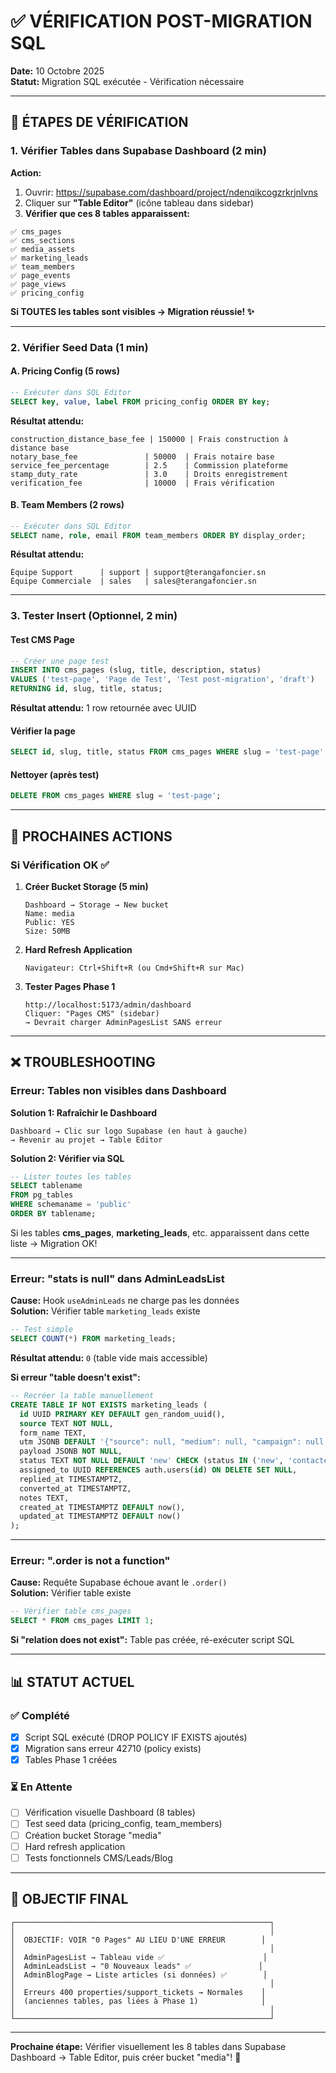 # ✅ VÉRIFICATION POST-MIGRATION SQL

**Date:** 10 Octobre 2025  
**Statut:** Migration SQL exécutée - Vérification nécessaire

---

## 🎯 ÉTAPES DE VÉRIFICATION

### 1. Vérifier Tables dans Supabase Dashboard (2 min)

**Action:**
1. Ouvrir: https://supabase.com/dashboard/project/ndenqikcogzrkrjnlvns
2. Cliquer sur **"Table Editor"** (icône tableau dans sidebar)
3. **Vérifier que ces 8 tables apparaissent:**

```
✅ cms_pages
✅ cms_sections
✅ media_assets
✅ marketing_leads
✅ team_members
✅ page_events
✅ page_views
✅ pricing_config
```

**Si TOUTES les tables sont visibles → Migration réussie! ✨**

---

### 2. Vérifier Seed Data (1 min)

#### A. Pricing Config (5 rows)
```sql
-- Exécuter dans SQL Editor
SELECT key, value, label FROM pricing_config ORDER BY key;
```

**Résultat attendu:**
```
construction_distance_base_fee | 150000 | Frais construction à distance base
notary_base_fee               | 50000  | Frais notaire base
service_fee_percentage        | 2.5    | Commission plateforme
stamp_duty_rate               | 3.0    | Droits enregistrement
verification_fee              | 10000  | Frais vérification
```

#### B. Team Members (2 rows)
```sql
-- Exécuter dans SQL Editor
SELECT name, role, email FROM team_members ORDER BY display_order;
```

**Résultat attendu:**
```
Équipe Support      | support | support@terangafoncier.sn
Équipe Commerciale  | sales   | sales@terangafoncier.sn
```

---

### 3. Tester Insert (Optionnel, 2 min)

#### Test CMS Page
```sql
-- Créer une page test
INSERT INTO cms_pages (slug, title, description, status)
VALUES ('test-page', 'Page de Test', 'Test post-migration', 'draft')
RETURNING id, slug, title, status;
```

**Résultat attendu:** 1 row retournée avec UUID

#### Vérifier la page
```sql
SELECT id, slug, title, status FROM cms_pages WHERE slug = 'test-page';
```

#### Nettoyer (après test)
```sql
DELETE FROM cms_pages WHERE slug = 'test-page';
```

---

## 🚀 PROCHAINES ACTIONS

### Si Vérification OK ✅

1. **Créer Bucket Storage (5 min)**
   ```
   Dashboard → Storage → New bucket
   Name: media
   Public: YES
   Size: 50MB
   ```

2. **Hard Refresh Application**
   ```
   Navigateur: Ctrl+Shift+R (ou Cmd+Shift+R sur Mac)
   ```

3. **Tester Pages Phase 1**
   ```
   http://localhost:5173/admin/dashboard
   Cliquer: "Pages CMS" (sidebar)
   → Devrait charger AdminPagesList SANS erreur
   ```

---

## ❌ TROUBLESHOOTING

### Erreur: Tables non visibles dans Dashboard

**Solution 1: Rafraîchir le Dashboard**
```
Dashboard → Clic sur logo Supabase (en haut à gauche)
→ Revenir au projet → Table Editor
```

**Solution 2: Vérifier via SQL**
```sql
-- Lister toutes les tables
SELECT tablename 
FROM pg_tables 
WHERE schemaname = 'public' 
ORDER BY tablename;
```

Si les tables **cms_pages**, **marketing_leads**, etc. apparaissent dans cette liste → Migration OK!

---

### Erreur: "stats is null" dans AdminLeadsList

**Cause:** Hook `useAdminLeads` ne charge pas les données  
**Solution:** Vérifier table `marketing_leads` existe

```sql
-- Test simple
SELECT COUNT(*) FROM marketing_leads;
```

**Résultat attendu:** `0` (table vide mais accessible)

**Si erreur "table doesn't exist":**
```sql
-- Recréer la table manuellement
CREATE TABLE IF NOT EXISTS marketing_leads (
  id UUID PRIMARY KEY DEFAULT gen_random_uuid(),
  source TEXT NOT NULL,
  form_name TEXT,
  utm JSONB DEFAULT '{"source": null, "medium": null, "campaign": null, "term": null, "content": null}',
  payload JSONB NOT NULL,
  status TEXT NOT NULL DEFAULT 'new' CHECK (status IN ('new', 'contacted', 'qualified', 'converted', 'lost')),
  assigned_to UUID REFERENCES auth.users(id) ON DELETE SET NULL,
  replied_at TIMESTAMPTZ,
  converted_at TIMESTAMPTZ,
  notes TEXT,
  created_at TIMESTAMPTZ DEFAULT now(),
  updated_at TIMESTAMPTZ DEFAULT now()
);
```

---

### Erreur: ".order is not a function"

**Cause:** Requête Supabase échoue avant le `.order()`  
**Solution:** Vérifier table existe

```sql
-- Vérifier table cms_pages
SELECT * FROM cms_pages LIMIT 1;
```

**Si "relation does not exist":** Table pas créée, ré-exécuter script SQL

---

## 📊 STATUT ACTUEL

### ✅ Complété
- [x] Script SQL exécuté (DROP POLICY IF EXISTS ajoutés)
- [x] Migration sans erreur 42710 (policy exists)
- [x] Tables Phase 1 créées

### ⏳ En Attente
- [ ] Vérification visuelle Dashboard (8 tables)
- [ ] Test seed data (pricing_config, team_members)
- [ ] Création bucket Storage "media"
- [ ] Hard refresh application
- [ ] Tests fonctionnels CMS/Leads/Blog

---

## 🎯 OBJECTIF FINAL

```
┌─────────────────────────────────────────────────────────┐
│                                                         │
│  OBJECTIF: VOIR "0 Pages" AU LIEU D'UNE ERREUR        │
│                                                         │
│  AdminPagesList → Tableau vide ✅                      │
│  AdminLeadsList → "0 Nouveaux leads" ✅               │
│  AdminBlogPage → Liste articles (si données) ✅        │
│                                                         │
│  Erreurs 400 properties/support_tickets → Normales    │
│  (anciennes tables, pas liées à Phase 1)              │
│                                                         │
└─────────────────────────────────────────────────────────┘
```

---

**Prochaine étape:** Vérifier visuellement les 8 tables dans Supabase Dashboard → Table Editor, puis créer bucket "media"! 🚀
